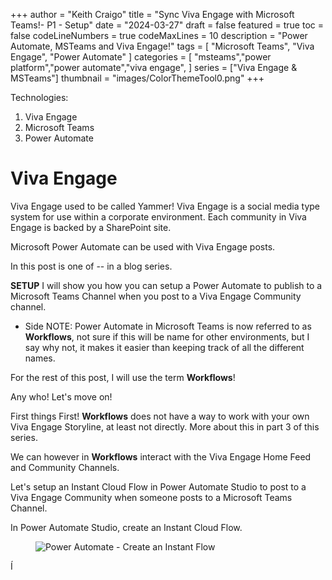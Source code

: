 +++
author = "Keith Craigo"
title = "Sync Viva Engage with Microsoft Teams!- P1 - Setup"
date = "2024-03-27"
draft = false
featured = true
toc = false
codeLineNumbers = true
codeMaxLines = 10
description = "Power Automate, MSTeams and Viva Engage!"
tags = [
    "Microsoft Teams",
    "Viva Engage",
    "Power Automate"
]
categories = [
    "msteams","power platform","power automate","viva engage",
]
series = ["Viva Engage & MSTeams"]
thumbnail = "images/ColorThemeTool0.png"
+++

Technologies:

1. Viva Engage
2. Microsoft Teams
3. Power Automate

# Viva Engage

Viva Engage used to be called Yammer!
Viva Engage is a social media type system for use within a corporate environment. 
Each community in Viva Engage is backed by a SharePoint site.

Microsoft Power Automate can be used with Viva Engage posts.

In this post is one of -- in a blog series. 

**SETUP**
I will show you how you can setup a Power Automate to publish to a Microsoft Teams Channel when you post to a Viva Engage Community channel. 

- Side NOTE: Power Automate in Microsoft Teams is now referred to as **Workflows**, not sure if this will be name for other environments, but I say why not, it makes it easier than keeping track of all the different names. 

For the rest of this post, I will use the term **Workflows**!

Any who! Let's move on!

First things First!
**Workflows** does not have a way to work with your own Viva Engage Storyline, at least not directly. More about this in part 3 of this series.

We can however in **Workflows** interact with the Viva Engage Home Feed and Community Channels.

Let's setup an Instant Cloud Flow in Power Automate Studio to post to a Viva Engage Community when someone posts to a Microsoft Teams Channel. 

In Power Automate Studio, create an Instant Cloud Flow.
<figure>
    <img src="/images/tut/vivaEngage/InstantFlow.png"
         alt="Power Automate - Create an Instant Flow">
</figure>Í